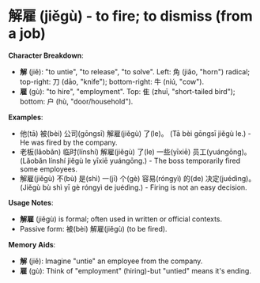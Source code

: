 # **解雇 (jiěgù) - to fire; to dismiss (from a job)**

**Character Breakdown**:  
- **解** (jiě): "to untie", "to release", "to solve". Left: 角 (jiǎo, "horn") radical; top-right: 刀 (dāo, "knife"); bottom-right: 牛 (niú, "cow").  
- **雇** (gù): "to hire", "employment". Top: 隹 (zhuī, "short-tailed bird"); bottom: 户 (hù, "door/household").

**Examples**:  
- 他(tā) 被(bèi) 公司(gōngsī) 解雇(jiěgù) 了(le)。 (Tā bèi gōngsī jiěgù le.) - He was fired by the company.  
- 老板(lǎobǎn) 临时(línshí) 解雇(jiěgù) 了(le) 一些(yīxiē) 员工(yuángōng)。 (Lǎobǎn línshí jiěgù le yīxiē yuángōng.) - The boss temporarily fired some employees.  
- 解雇(jiěgù) 不(bù) 是(shì) 一(jī) 个(gè) 容易(róngyì) 的(de) 决定(juédìng)。 (Jiěgù bù shì yī gè róngyì de juédìng.) - Firing is not an easy decision.

**Usage Notes**:  
- **解雇** (jiěgù) is formal; often used in written or official contexts.  
- Passive form: 被(bèi) 解雇(jiěgù) (to be fired).

**Memory Aids**:  
- **解** (jiě): Imagine "untie" an employee from the company.  
- **雇** (gù): Think of "employment" (hiring)-but "untied" means it's ending.
